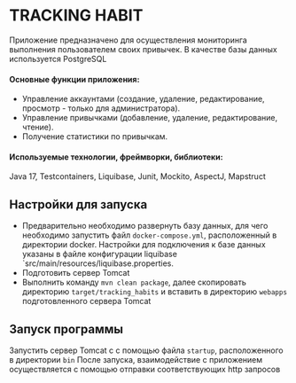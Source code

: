 # TRACKING HABIT

Приложение предназначено для осуществления мониторинга выполнения пользователем своих привычек.
В качестве базы данных используется PostgreSQL

#### Основные функции приложения:
* Управление аккаунтами (создание, удаление, редактирование, просмотр - только для администратора).
* Управление привычками (добавление, удаление, редактирование, чтение).
* Получение статистики по привычкам.

#### Используемые технологии, фреймворки, библиотеки:
Java 17, Testcontainers, Liquibase, Junit, Mockito, AspectJ, Mapstruct

## Настройки для запуска
- Предварительно необходимо развернуть базу данных, для чего необходимо запустить файл `docker-compose.yml`, расположенный в директории docker. Настройки для подключения к базе данных
указаны в файле конфигурации liquibase `src/main/resources/liquibase.properties.
- Подготовить сервер Tomcat
- Выполнить команду `mvn clean package`, далее скопировать директорию `target/tracking_habits` и вставить в директорию `webapps` подготовленного сервера Tomcat


## Запуск программы
Запустить сервер Tomcat c с помощью файла `startup`, расположенного в директории `bin`
После запуска, взаимодействие с приложением осуществляется с помощью отправки соответствующих http запросов